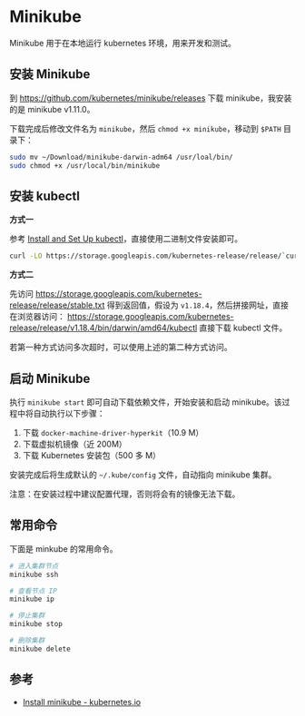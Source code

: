 # Minikube

Minikube 用于在本地运行 kubernetes 环境，用来开发和测试。

## 安装 Minikube

到 https://github.com/kubernetes/minikube/releases 下载 minikube，我安装的是 minikube v1.11.0。

下载完成后修改文件名为 `minikube`，然后 `chmod +x minikube`，移动到 `$PATH` 目录下：

```bash
sudo mv ~/Download/minikube-darwin-adm64 /usr/loal/bin/
sudo chmod +x /usr/local/bin/minikube
```

## 安装 kubectl

**方式一**

参考 [Install and Set Up kubectl](https://kubernetes.io/docs/tasks/tools/install-kubectl/)，直接使用二进制文件安装即可。

```bash
curl -LO https://storage.googleapis.com/kubernetes-release/release/`curl -s https://storage.googleapis.com/kubernetes-release/release/stable.txt`/bin/darwin/amd64/kubectl
```

**方式二**

先访问 <https://storage.googleapis.com/kubernetes-release/release/stable.txt>
得到返回值，假设为 `v1.18.4`，然后拼接网址，直接在浏览器访问：
<https://storage.googleapis.com/kubernetes-release/release/v1.18.4/bin/darwin/amd64/kubectl> 直接下载 kubectl 文件。

若第一种方式访问多次超时，可以使用上述的第二种方式访问。

## 启动 Minikube

执行 `minikube start` 即可自动下载依赖文件，开始安装和启动 minikube。该过程中将自动执行以下步骤：

1. 下载 `docker-machine-driver-hyperkit`（10.9 M）
1. 下载虚拟机镜像（近 200M）
1. 下载 Kubernetes 安装包（500 多 M）

安装完成后将生成默认的 `~/.kube/config` 文件，自动指向 minikube 集群。

注意：在安装过程中建议配置代理，否则将会有的镜像无法下载。

## 常用命令

下面是 minkube 的常用命令。

```bash
# 进入集群节点
minikube ssh

# 查看节点 IP
minikube ip

# 停止集群
minikube stop

# 删除集群
minikube delete
```

## 参考

- [Install minikube - kubernetes.io](https://kubernetes.io/docs/tasks/tools/install-minikube/)
